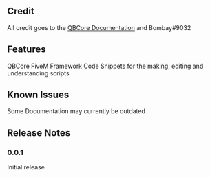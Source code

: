 ## Credit

All credit goes to the [QBCore Documentation](http://www.qbcore.org/#/./client/functions/functions?id=client-sided-functions-and-usage) and Bombay#9032

## Features

QBCore FiveM Framework Code Snippets for the making, editing and understanding scripts

## Known Issues

Some Documentation may currently be outdated

## Release Notes

### 0.0.1

Initial release
